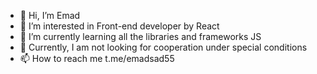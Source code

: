 - 👋 Hi, I’m Emad
- 👀 I’m interested in Front-end developer by React
- 🌱 I’m currently learning all the libraries and frameworks JS
- 💞️ Currently, I am not looking for cooperation under special conditions
- 📫 How to reach me t.me/emadsad55
